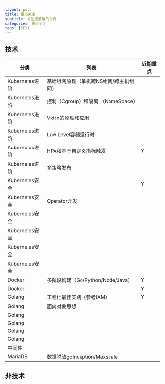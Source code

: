 ```yaml
---
layout: post
title: 重点关注
subtitle: 关注更底层的东西
categories: 重点关注
tags: [KEY]
---
```


## 技术

| 分类           | 列表                         | 近期重点 |                 
|--------------|----------------------------|------|
| Kubernetes进阶 | 基础组网原理（单机跨NS组网/跨主机组网）      |      |
| Kubernetes进阶 | 控制（Cgroup）和隔离 （NameSpace）  ||
| Kubernetes进阶 | Vxlan的原理和应用                ||
| Kubernetes进阶 | Low Level容器运行时             ||
| Kubernetes进阶 | HPA和基于自定义指标触发              | Y    |
| Kubernetes进阶 | 多策略发布                      |      |
| Kubernetes安全 |                            | Y    |
| Kubernetes安全 | Operator开发                 ||
| Kubernetes安全 |                            ||
| Kubernetes安全 |                            ||
| Kubernetes安全 |                            ||
| Kubernetes安全 |                            ||
| Docker       | 多阶段构建（Go/Python/Node/Java） | Y    |
| Docker       |                            | Y    |
| Golang       | 工程化最佳实践（参考IAM）             | Y    |
| Golang       | 面向对象思想                     ||
| Golang       |                            ||
| Golang       |                            ||
| Golang       |                            ||
| Golang       |                            ||
| 中间件          |                            ||
| MariaDB      | 数据脱敏goInception/Maxscale   ||

## 非技术
